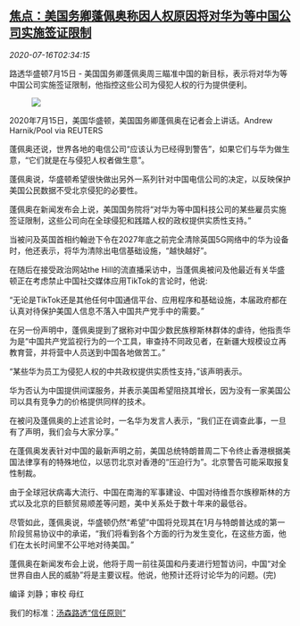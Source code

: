 <!--1594868143000-->
[焦点：美国务卿蓬佩奥称因人权原因将对华为等中国公司实施签证限制](https://cn.reuters.com/article/usa-china-huawei-pompeo-visa-0716-idCNKCS24H09H)
------

<div><i>2020-07-16T02:34:15</i></div><div class="StandardArticleBody_body"><p>路透华盛顿7月15日 - 美国国务卿蓬佩奥周三瞄准中国的新目标，表示将对华为等中国公司实施签证限制，他指控这些公司为侵犯人权的行为提供便利。 </p><div class="PrimaryAsset_container"><div class="Image_container" tabindex="-1"><figure class="Image_zoom" style="padding-bottom:"><div class="LazyImage_container LazyImage_dark" style="background-image:none"><img src="//s4.reutersmedia.net/resources/r/?m=02&amp;d=20200716&amp;t=2&amp;i=1525908664&amp;r=LYNXNPEG6F04W&amp;w=600" aria-label="2020年7月15日，美国华盛顿，美国国务卿蓬佩奥在记者会上讲话。Andrew Harnik/Pool via REUTERS"/><div class="LazyImage_image LazyImage_fallback" style="background-image:url(//s4.reutersmedia.net/resources/r/?m=02&amp;d=20200716&amp;t=2&amp;i=1525908664&amp;r=LYNXNPEG6F04W&amp;w=600);background-position:center center;background-color:inherit"></div></div><div class="Image_expand-button" aria-label="Expand Image Slideshow" role="button" tabindex="0"></div></figure><figcaption><div class="Image_caption"><span>2020年7月15日，美国华盛顿，美国国务卿蓬佩奥在记者会上讲话。Andrew Harnik/Pool via REUTERS</span></div></figcaption></div></div><p>蓬佩奥还说，世界各地的电信公司“应该认为已经得到警告”，如果它们与华为做生意，“它们就是在与侵犯人权者做生意”。 </p><p>蓬佩奥说，华盛顿希望很快做出另外一系列针对中国电信公司的决定，以反映保护美国公民数据不受北京侵犯的必要性。 </p><p>蓬佩奥在新闻发布会上说，美国国务院将“对华为等中国科技公司的某些雇员实施签证限制，这些公司向在全球侵犯和践踏人权的政权提供实质性支持。” </p><p>当被问及英国首相约翰逊下令在2027年底之前完全清除英国5G网络中的华为设备时，他还表示，将华为清除出电信基础设施，“越快越好”。 </p><p>在随后在接受政治网站the Hill的流直播采访中，当蓬佩奥被问及他最近有关华盛顿正在考虑禁止中国社交媒体应用TikTok的言论时，他说: </p><p>“无论是TikTok还是其他任何中国通信平台、应用程序和基础设施，本届政府都在认真对待保护美国人信息不落入中国共产党手中的需要。” </p><p>在另一份声明中，蓬佩奥提到了据称对中国少数民族穆斯林群体的虐待，他指责华为是“中国共产党监视行为的一个工具，审查持不同政见者，在新疆大规模设立再教育营，并将营中人员送到中国各地做苦工。” </p><p>“某些华为员工为侵犯人权的中共政权提供实质性支持，”该声明表示。 </p><p>华为否认为中国提供间谍服务，并表示美国希望阻挠其增长，因为没有一家美国公司以具有竞争力的价格提供同样的技术。 </p><p>在被问及蓬佩奥的上述言论时，一名华为发言人表示，“我们正在调查此事，一旦有了声明，我们会与大家分享。” </p><p>在蓬佩奥发表针对中国的最新声明之前，美国总统特朗普周二下令终止香港根据美国法律享有的特殊地位，以惩罚北京对香港的“压迫行为”。北京警告可能采取报复性制裁。 </p><p>由于全球冠状病毒大流行、中国在南海的军事建设、中国对待维吾尔族穆斯林的方式以及北京的巨额贸易顺差等问题，美中关系处于数十年来的最低谷。 </p><p>尽管如此，蓬佩奥说，华盛顿仍然“希望”中国将兑现其在1月与特朗普达成的第一阶段贸易协议中的承诺，“我们将看到各个方面的行为发生变化，在这些方面，他们在太长时间里不公平地对待美国。” </p><p>蓬佩奥在新闻发布会上说，他将于周一前往英国和丹麦进行短暂访问，中国“对全世界自由人民的威胁”将是主要议程。他说，他预计还将讨论华为的问题。(完) </p><div class="Attribution_container"><div class="Attribution_attribution"><p class="Attribution_content">编译 刘静；审校 母红 </p></div></div><div class="StandardArticleBody_trustBadgeContainer"><span class="StandardArticleBody_trustBadgeTitle">我们的标准：</span><span class="trustBadgeUrl"><a href="https://www.thomsonreuters.cn/content/dam/openweb/documents/pdf/china/brochures/about-us-1.pdf">汤森路透“信任原则”</a></span></div></div>
